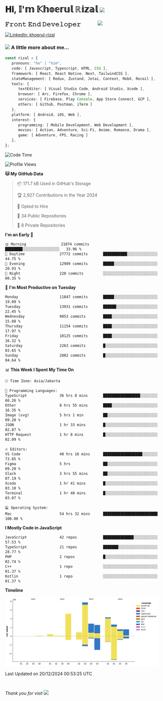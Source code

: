 <h1> 𝐇𝐢, 𝕀'𝕞 𝕂𝕙𝕠𝕖𝕣𝕦𝕝 ℝ𝕚𝕫𝕒𝕝 <img src="https://media.giphy.com/media/mGcNjsfWAjY5AEZNw6/giphy.gif" width="50"></h1>
<img align='right' src="https://media.giphy.com/media/v1.Y2lkPTc5MGI3NjExOWI2ajR2NGJubzBsZHFuaHMwajRrcDNsNXJwOG8yb3F0NjhkNXF4OSZlcD12MV9pbnRlcm5hbF9naWZfYnlfaWQmY3Q9cw/fkZukR450RQ1qnGaq9/giphy.gif" width="200">
<strong style="font-size:20px;">𝙵𝚛𝚘𝚗𝚝 𝙴𝚗𝚍 𝙳𝚎𝚟𝚎𝚕𝚘𝚙𝚎𝚛</strong>
</p></em>

[![LinkedIn: khoerul-rizal](https://img.shields.io/badge/khoerul--rizal-blue?style=flat-square&logo=Linkedin&logoColor=white&link=https://www.linkedin.com/in/khoerul-rizal/)](https://www.linkedin.com/in/khoerul-rizal/)

### <img src="https://media.giphy.com/media/VgCDAzcKvsR6OM0uWg/giphy.gif" width="50"> A little more about me...

```typescript
const rizal = {
   pronouns: "he" | "him",
   code: [ Javascript, Typescript, HTML, CSS ],
   framework: [ React, React Native, Next, TailwindCSS ],
   stateManagement: [ Redux, Zustand, Jotai, Context, MobX, Recoil ],
   tools: {
      textEditor: [ Visual Studio Code, Android Studio, Xcode ],
      browser: [ Arc, Firefox, Chrome ],
      services: [ Firebase, Play Console, App Store Connect, GCP ],
      others: [ Github, Postman, iTerm ]
   },
   platform: [ Android, iOS, Web ],
   interest: {
      programming: [ Mobile Development, Web Development ],
      movies: [ Action, Adventure, Sci-Fi, Anime, Romance, Drama ],
      game: [ Adventure, FPS, Racing ]
   },
};
```

<!--START_SECTION:waka-->
![Code Time](http://img.shields.io/badge/Code%20Time-1%2C875%20hrs%209%20mins-blue)

![Profile Views](http://img.shields.io/badge/Profile%20Views-0-blue)

**🐱 My GitHub Data** 

> 📦 171.7 kB Used in GitHub's Storage 
 > 
> 🏆 2,927 Contributions in the Year 2024
 > 
> 💼 Opted to Hire
 > 
> 📜 34 Public Repositories 
 > 
> 🔑 8 Private Repositories 
 > 
**I'm an Early 🐤** 

```text
🌞 Morning                21074 commits       ████████░░░░░░░░░░░░░░░░░   33.96 % 
🌆 Daytime                27772 commits       ███████████░░░░░░░░░░░░░░   44.75 % 
🌃 Evening                12989 commits       █████░░░░░░░░░░░░░░░░░░░░   20.93 % 
🌙 Night                  220 commits         ░░░░░░░░░░░░░░░░░░░░░░░░░   00.35 % 
```
📅 **I'm Most Productive on Tuesday** 

```text
Monday                   11847 commits       █████░░░░░░░░░░░░░░░░░░░░   19.09 % 
Tuesday                  13931 commits       ██████░░░░░░░░░░░░░░░░░░░   22.45 % 
Wednesday                9853 commits        ████░░░░░░░░░░░░░░░░░░░░░   15.88 % 
Thursday                 11154 commits       ████░░░░░░░░░░░░░░░░░░░░░   17.97 % 
Friday                   10125 commits       ████░░░░░░░░░░░░░░░░░░░░░   16.32 % 
Saturday                 2263 commits        █░░░░░░░░░░░░░░░░░░░░░░░░   03.65 % 
Sunday                   2882 commits        █░░░░░░░░░░░░░░░░░░░░░░░░   04.64 % 
```


📊 **This Week I Spent My Time On** 

```text
🕑︎ Time Zone: Asia/Jakarta

💬 Programming Languages: 
TypeScript               36 hrs 8 mins       █████████████████░░░░░░░░   66.26 % 
Other                    8 hrs 55 mins       ████░░░░░░░░░░░░░░░░░░░░░   16.35 % 
Image (svg)              5 hrs 1 min         ██░░░░░░░░░░░░░░░░░░░░░░░   09.20 % 
JSON                     1 hr 33 mins        █░░░░░░░░░░░░░░░░░░░░░░░░   02.87 % 
HTTP Request             1 hr 8 mins         █░░░░░░░░░░░░░░░░░░░░░░░░   02.09 % 

🔥 Editors: 
VS Code                  40 hrs 16 mins      ██████████████████░░░░░░░   73.85 % 
Figma                    5 hrs               ██░░░░░░░░░░░░░░░░░░░░░░░   09.20 % 
Slack                    3 hrs 55 mins       ██░░░░░░░░░░░░░░░░░░░░░░░   07.19 % 
Xcode                    1 hr 41 mins        █░░░░░░░░░░░░░░░░░░░░░░░░   03.10 % 
Terminal                 1 hr 40 mins        █░░░░░░░░░░░░░░░░░░░░░░░░   03.07 % 

💻 Operating System: 
Mac                      54 hrs 32 mins      █████████████████████████   100.00 % 
```

**I Mostly Code in JavaScript** 

```text
JavaScript               42 repos            ██████████████░░░░░░░░░░░   57.53 % 
TypeScript               21 repos            ███████░░░░░░░░░░░░░░░░░░   28.77 % 
PHP                      2 repos             █░░░░░░░░░░░░░░░░░░░░░░░░   02.74 % 
C++                      1 repo              ░░░░░░░░░░░░░░░░░░░░░░░░░   01.37 % 
Kotlin                   1 repo              ░░░░░░░░░░░░░░░░░░░░░░░░░   01.37 % 
```



**Timeline**

![Lines of Code chart](https://raw.githubusercontent.com/khoerulrizal/khoerulrizal/main/assets/bar_graph.png)


 Last Updated on 20/12/2024 00:53:25 UTC
<!--END_SECTION:waka-->
</details>
<br/>

<em>Thank you for visit</em> <img src="https://media.giphy.com/media/v1.Y2lkPTc5MGI3NjExcHdvNm1qZWtjaGw0ZjdwM3Z3NnY2dHlueTVuODBta2FiY20wM2YybSZlcD12MV9pbnRlcm5hbF9naWZfYnlfaWQmY3Q9cw/tV25tpdKqdFa9x81k2/giphy.gif" width="40">
